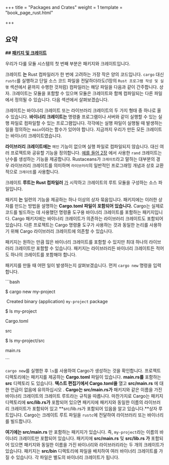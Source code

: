 +++
title = "Packages and Crates"
weight = 1
template = "book_page_rust.html"

+++

## 요약



**## [****패키지 및 크레이트****](**https://doc.rust-lang.org/book/ch07-01-packages-and-crates.html#packages-and-crates**)**

우리가 다룰 모듈 시스템의 첫 번째 부분은 패키지와 크레이트입니다.

크레이트 **는** Rust 컴파일러가 한 번에 고려하는 가장 작은 양의 코드입니다. `cargo` 대신 `rustc`를 실행하고 단일 소스 코드 파일을 전달하더라도(1장의 `Rust 프로그램 작성 및 실행` 섹션에서 끝까지 수행한 것처럼) 컴파일러는 해당 파일을 다음과 같이 간주합니다. 상자. 크레이트는 모듈을 포함할 수 있으며 모듈은 크레이트와 함께 컴파일되는 다른 파일에서 정의될 수 있습니다. 다음 섹션에서 살펴보겠습니다.

크레이트는 바이너리 크레이트 또는 라이브러리 크레이트의 두 가지 형태 중 하나로 올 수 있습니다. **바이너리 크레이트는** 명령줄 프로그램이나 서버와 같이 실행할 수 있는 실행 파일로 컴파일할 수 있는 프로그램입니다. 각각에는 실행 파일이 실행될 때 발생하는 일을 정의하는 `main`이라는 함수가 있어야 합니다. 지금까지 우리가 만든 모든 크레이트는 바이너리 크레이트였습니다.

**라이브러리 크레이트에는** `메인` 기능이 없으며 실행 파일로 컴파일되지 않습니다. 대신 여러 프로젝트와 공유할 기능을 정의합니다. [예를 들어 2장](https://doc.rust-lang.org/book/ch02-00-guessing-game-tutorial.html#generating-a-random-number) 에서 사용한 `rand` 크레이트는 난수를 생성하는 기능을 제공합니다. Rustaceans가 `크레이트`라고 말하는 대부분의 경우 라이브러리 크레이트를 의미하며 `라이브러리`의 일반적인 프로그래밍 개념과 상호 교환적으로 `크레이트`를 사용합니다.

크레이트 **루트는 Rust 컴파일러** [가](https://doc.rust-lang.org/book/ch07-02-defining-modules-to-control-scope-and-privacy.html) 시작하고 크레이트의 루트 모듈을 구성하는 소스 파일입니다.

패키지 **는** 일련의 기능을 제공하는 하나 이상의 상자 묶음입니다. 패키지에는 이러한 상자를 만드는 방법을 설명하는 **Cargo.toml 파일이 포함되어 있습니다.** Cargo는 실제로 코드를 빌드하는 데 사용했던 명령줄 도구용 바이너리 크레이트를 포함하는 패키지입니다. Cargo 패키지에는 바이너리 크레이트가 의존하는 라이브러리 크레이트도 포함되어 있습니다. 다른 프로젝트는 Cargo 명령줄 도구가 사용하는 것과 동일한 논리를 사용하기 위해 Cargo 라이브러리 크레이트에 의존할 수 있습니다.

패키지는 원하는 만큼 많은 바이너리 크레이트를 포함할 수 있지만 최대 하나의 라이브러리 크레이트만 포함할 수 있습니다. 패키지는 라이브러리든 바이너리 크레이트든 적어도 하나의 크레이트를 포함해야 합니다.

패키지를 만들 때 어떤 일이 발생하는지 살펴보겠습니다. 먼저 `cargo new` 명령을 입력합니다.

\```bash

$ cargo new my-project

​     Created binary (application) `my-project` package

$ ls my-project

Cargo.toml

src

$ ls my-project/src

main.rs

\```

`cargo new`를 실행한 후 `ls`를 사용하여 Cargo가 생성하는 것을 확인합니다. 프로젝트 디렉토리에는 패키지를 제공하는 **Cargo.toml** 파일이 있습니다. **main.rs를** 포함하는 **src** 디렉토리 도 있습니다. **텍스트 편집기에서 Cargo.toml을** 열고 **src/main.rs** 에 대한 언급이 없음에 유의하십시오 . **Cargo는 src/main.rs가** 패키지와 같은 이름을 가진 바이너리 크레이트의 크레이트 루트라는 규칙을 따릅니다. 마찬가지로 Cargo는 패키지 디렉토리에 **src/lib.rs가** 포함되어 있으면 패키지에 패키지와 동일한 이름의 라이브러리 크레이트가 포함되어 있고 **src/lib.rs가 포함되어 있음을 알고 있습니다.**상자 루트입니다. Cargo는 크레이트 루트 파일을 `rustc`에 전달하여 라이브러리 또는 바이너리를 빌드합니다.

**여기에는 src/main.rs** 만 포함하는 패키지가 있습니다. 즉, `my-project`라는 이름의 바이너리 크레이트만 포함되어 있습니다. 패키지에 **src/main.rs** 및 **src/lib.rs 가** 포함되어 있으면 패키지와 동일한 이름을 가진 바이너리와 라이브러리라는 두 개의 크레이트가 있습니다. 패키지는 **src/bin** 디렉토리에 파일을 배치하여 여러 바이너리 크레이트를 가질 수 있습니다. 각 파일은 별도의 바이너리 크레이트가 됩니다.
